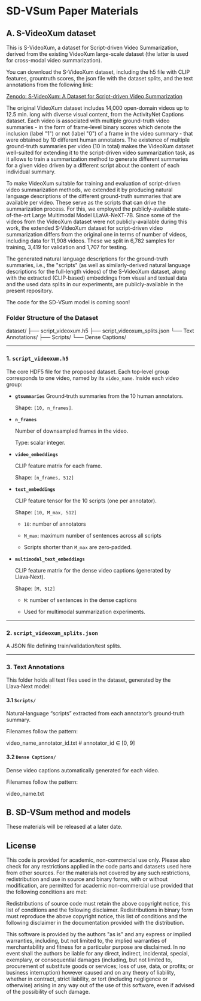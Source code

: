 # SD-VSum Paper Materials

## A. S-VideoXum dataset

This is S-VideoXum, a dataset for Script-driven Video Summarization, derived from the existing VideoXum large-scale dataset (the latter is used for cross-modal video summarization).

You can download the S-VideoXum dataset, including the h5 file with CLIP features, grountruth scores, the json file with the dataset splits, and the text annotations from the following link:

[Zenodo: S-VideoXum: A Dataset for Script-driven Video Summarization](https://zenodo.org/records/15349075)

The original VideoXum dataset includes 14,000 open-domain videos up to 12.5 min. long with diverse visual content, from the ActivityNet Captions dataset. Each video is associated with multiple ground-truth video summaries - in the form of frame-level binary scores which denote the inclusion (label "1") or not (label "0") of a frame in the video summary - that were obtained by 10 different human annotators. The existence of multiple ground-truth summaries per video (10 in total) makes the VideoXum dataset well-suited for extending it to the script-driven video summarization task, as it allows to train a summarization method to generate different summaries for a given video driven by a different script about the content of each individual summary. 

To make VideoXum suitable for training and evaluation of script-driven video summarization methods, we extended it by producing natural language descriptions of the different ground-truth summaries that are available per video. These serve as the scripts that can drive the summarization process. For this, we employed the publicly-available state-of-the-art Large Multimodal Model LLaVA-NeXT-7B. Since some of the videos from the VideoXum dataset were not publicly-available during this work, the extended S-VideoXum dataset for script-driven video summarization differs from the original one in terms of number of videos, including data for 11,908 videos. These we split in 6,782 samples for training, 3,419 for validation and 1,707 for testing.

The generated natural language descriptions for the ground-truth summaries, i.e., the "scripts" (as well as similarly-derived natural language descriptions for the full-length videos) of the S-VideoXum dataset, along with the extracted (CLIP-based) embeddings from visual and textual data and the used data splits in our experiments, are publicly-available in the present repository.

The code for the SD-VSum model is coming soon!

### Folder Structure of the Dataset

dataset/
├── script_videoxum.h5
├── script_videoxum_splits.json
└── Text Annotations/
├── Scripts/
└── Dense Captions/

---
### 1. `script_videoxum.h5`
The core HDF5 file for the proposed dataset. Each top‐level group corresponds to one video, named by its `video_name`. Inside each video group:
- **`gtsummaries`**
  Ground‐truth summaries from the 10 human annotators.  

  Shape: `[10, n_frames]`.


- **`n_frames`**  

  Number of downsampled frames in the video.  

  Type: scalar integer.


- **`video_embeddings`**  

  CLIP feature matrix for each frame.  

  Shape: `[n_frames, 512]`



- **`text_embeddings`**  

  CLIP feature tensor for the 10 scripts (one per annotator).  

  Shape: `[10, M_max, 512]`  

  - `10`: number of annotators  

  - `M_max`: maximum number of sentences across all scripts  

  - Scripts shorter than `M_max` are zero‐padded.



- **`multimodal_text_embeddings`**  

  CLIP feature matrix for the dense video captions (generated by Llava‑Next).  

  Shape: `[M, 512]`  

  - `M`: number of sentences in the dense captions  

  - Used for multimodal summarization experiments.



---



### 2. `script_videoxum_splits.json`



A JSON file defining train/validation/test splits.



---



### 3. Text Annotations



This folder holds all text files used in the dataset, generated by the Llava‑Next model:



#### 3.1 `Scripts/`



Natural‐language “scripts” extracted from each annotator’s ground‐truth summary.  

Filenames follow the pattern:

video_name_annotator_id.txt # annotator_id ∈ [0, 9]



#### 3.2 `Dense Captions/`



Dense video captions automatically generated for each video.  

Filenames follow the pattern:

video_name.txt


## B. SD-VSum method and models

These materials will be released at a later date.


## License
This code is provided for academic, non-commercial use only. Please also check for any restrictions applied in the code parts and datasets used here from other sources. For the materials not covered by any such restrictions, redistribution and use in source and binary forms, with or without modification, are permitted for academic non-commercial use provided that the following conditions are met:

Redistributions of source code must retain the above copyright notice, this list of conditions and the following disclaimer. Redistributions in binary form must reproduce the above copyright notice, this list of conditions and the following disclaimer in the documentation provided with the distribution. 

This software is provided by the authors "as is" and any express or implied warranties, including, but not limited to, the implied warranties of merchantability and fitness for a particular purpose are disclaimed. In no event shall the authors be liable for any direct, indirect, incidental, special, exemplary, or consequential damages (including, but not limited to, procurement of substitute goods or services; loss of use, data, or profits; or business interruption) however caused and on any theory of liability, whether in contract, strict liability, or tort (including negligence or otherwise) arising in any way out of the use of this software, even if advised of the possibility of such damage.
